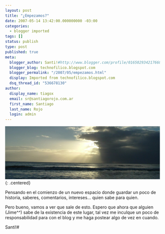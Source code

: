 ```yaml
---
layout: post
title: "¿Empezamos?"
date: 2007-05-14 13:42:00.000000000 -03:00
categories:
  - blogger imported
tags: []
status: publish
type: post
published: true
meta:
  blogger_author: Santi!#http://www.blogger.com/profile/01650293421766836055noreply@blogger.com
  blogger_blog: technofilico.blogspot.com
  blogger_permalink: "/2007/05/empezamos.html"
  display: Imported from technofilico.blogspot.com
  dsq_thread_id: "536678130"
author:
  display_name: tiagox
  email: sr@santiagorojo.com.ar
  first_name: Santiago
  last_name: Rojo
  login: admin
---
```


![](/assets/horizonte.jpg){: .centered}

Pensando en el comienzo de un nuevo espacio donde guardar un poco de historia,
saberes, comentarios, intereses... quien sabe para quien.

Pero bueno, vamos a ver que sale de esto. Espero que ahora que alguien (Jime^^)
sabe de la existencia de este lugar, tal vez me inculque un poco de
responsabilidad para con el blog y me haga postear algo de vez en cuando.

Santi!#
